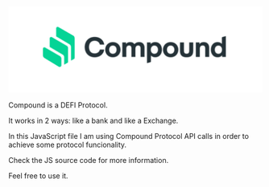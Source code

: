 [![](https://github.com/ethfannum1/CompoundProtocol_API/blob/main/compound_photo.png)](http://https://github.com/ethfannum1/CompoundProtocol_API/blob/main/compound_photo.png)


Compound is a DEFI Protocol.

It works in 2 ways: like a bank and like a Exchange.

In this JavaScript file I am using Compound Protocol API calls in order to achieve some protocol funcionality.

Check the JS source code for more information.

Feel free to use it.




